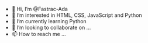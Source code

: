 - 👋 Hi, I’m @Fastrac-Ada
- 👀 I’m interested in HTML, CSS, JavaScript and Python
- 🌱 I’m currently learning Python
- 💞️ I’m looking to collaborate on ...
- 📫 How to reach me ...

<!---
Fastrac-Ada/Fastrac-Ada is a ✨ special ✨ repository because its `README.md` (this file) appears on your GitHub profile.
You can click the Preview link to take a look at your changes.
--->
